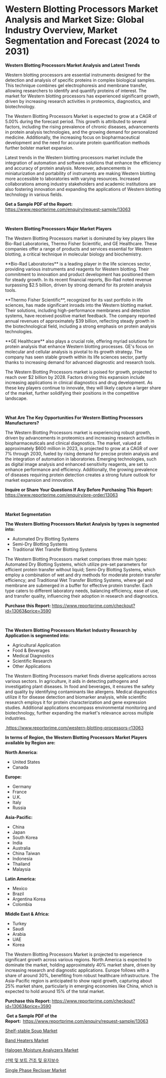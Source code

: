 <p><h1>Western Blotting Processors Market Analysis and Market Size: Global Industry Overview, Market Segmentation and Forecast (2024 to 2031)</h1></p><p><strong>Western Blotting Processors Market Analysis and Latest Trends</strong></p>
<p><p>Western blotting processors are essential instruments designed for the detection and analysis of specific proteins in complex biological samples. This technique combines gel electrophoresis and membrane transfer, allowing researchers to identify and quantify proteins of interest. The market for Western blotting processors has experienced significant growth, driven by increasing research activities in proteomics, diagnostics, and biotechnology.</p><p>The Western Blotting Processors Market is expected to grow at a CAGR of 5.00% during the forecast period. This growth is attributed to several factors, including the rising prevalence of chronic diseases, advancements in protein analysis technologies, and the growing demand for personalized medicine. Additionally, the increasing focus on biopharmaceutical development and the need for accurate protein quantification methods further bolster market expansion.</p><p>Latest trends in the Western blotting processors market include the integration of automation and software solutions that enhance the efficiency and accuracy of protein analysis. Moreover, advancements in miniaturization and portability of instruments are making Western blotting more accessible to laboratories with varying resources. Increased collaborations among industry stakeholders and academic institutions are also fostering innovation and expanding the applications of Western blotting technology in various fields.</p></p>
<p><strong>Get a Sample PDF of the Report:&nbsp;</strong> <a href="https://www.reportprime.com/enquiry/request-sample/13063">https://www.reportprime.com/enquiry/request-sample/13063</a></p>
<p>&nbsp;</p>
<p><strong>Western Blotting Processors Major Market Players</strong></p>
<p><p>The Western Blotting Processors market is dominated by key players like Bio-Rad Laboratories, Thermo Fisher Scientific, and GE Healthcare. These companies offer a range of products and services essential for Western blotting, a critical technique in molecular biology and biochemistry.</p><p>**Bio-Rad Laboratories** is a leading player in the life sciences sector, providing various instruments and reagents for Western blotting. Their commitment to innovation and product development has positioned them for steady growth. In its recent financial reports, Bio-Rad noted revenue surpassing $2.5 billion, driven by strong demand for its protein analysis tools.</p><p>**Thermo Fisher Scientific**, recognized for its vast portfolio in life sciences, has made significant inroads into the Western blotting market. Their solutions, including high-performance membranes and detection systems, have received positive market feedback. The company reported annual revenues of approximately $39 billion, reflecting steady growth in the biotechnological field, including a strong emphasis on protein analysis technologies.</p><p>**GE Healthcare** also plays a crucial role, offering myriad solutions for protein analysis that enhance Western blotting processes. GE's focus on molecular and cellular analysis is pivotal to its growth strategy. The company has seen stable growth within its life sciences sector, partly thanks to increasing demand for advanced diagnostic and research tools.</p><p>The Western Blotting Processors market is poised for growth, projected to reach over $2 billion by 2028. Factors driving this expansion include increasing applications in clinical diagnostics and drug development. As these key players continue to innovate, they will likely capture a larger share of the market, further solidifying their positions in the competitive landscape.</p></p>
<p>&nbsp;</p>
<p><strong>What Are The Key Opportunities For Western Blotting Processors Manufacturers?</strong></p>
<p><p>The Western Blotting Processors market is experiencing robust growth, driven by advancements in proteomics and increasing research activities in biopharmaceuticals and clinical diagnostics. The market, valued at approximately $600 million in 2023, is projected to grow at a CAGR of over 7% through 2030, fueled by rising demand for precise protein analysis and the integration of automation in laboratories. Emerging technologies, such as digital image analysis and enhanced sensitivity reagents, are set to enhance performance and efficiency. Additionally, the growing prevalence of diseases requiring protein detection creates a strong future outlook for market expansion and innovation.</p></p>
<p><strong>Inquire or Share Your Questions If Any Before Purchasing This Report:</strong> <a href="https://www.reportprime.com/enquiry/pre-order/13063">https://www.reportprime.com/enquiry/pre-order/13063</a></p>
<p>&nbsp;</p>
<p><strong>Market Segmentation</strong></p>
<p><strong>The Western Blotting Processors Market Analysis by types is segmented into:</strong></p>
<p><ul><li>Automated Dry Blotting Systems</li><li>Semi-Dry Blotting Systems</li><li>Traditional Wet Transfer Blotting Systems</li></ul></p>
<p><p>The Western Blotting Processors market comprises three main types: Automated Dry Blotting Systems, which utilize pre-set parameters for efficient protein transfer without liquid; Semi-Dry Blotting Systems, which employ a combination of wet and dry methods for moderate protein transfer efficiency; and Traditional Wet Transfer Blotting Systems, where gel and membrane are submerged in a buffer for effective protein transfer. Each type caters to different laboratory needs, balancing efficiency, ease of use, and transfer quality, influencing their adoption in research and diagnostics.</p></p>
<p><strong>Purchase this Report:&nbsp;</strong><a href="https://www.reportprime.com/checkout?id=13063&price=3590">https://www.reportprime.com/checkout?id=13063&price=3590</a></p>
<p>&nbsp;</p>
<p><strong>The Western Blotting Processors Market Industry Research by Application is segmented into:</strong></p>
<p><ul><li>Agricultural Application</li><li>Food & Beverages</li><li>Medical Diagnostics</li><li>Scientific Research</li><li>Other Applications</li></ul></p>
<p><p>The Western Blotting Processors market finds diverse applications across various sectors. In agriculture, it aids in detecting pathogens and investigating plant diseases. In food and beverages, it ensures the safety and quality by identifying contaminants like allergens. Medical diagnostics utilize it for disease detection and biomarker analysis, while scientific research employs it for protein characterization and gene expression studies. Additional applications encompass environmental monitoring and biotechnology, further expanding the market's relevance across multiple industries.</p></p>
<p><a href="https://www.reportprime.com/western-blotting-processors-r13063">&nbsp;https://www.reportprime.com/western-blotting-processors-r13063</a></p>
<p><strong>In terms of Region, the Western Blotting Processors Market Players available by Region are:</strong></p>
<p>
    <p> <strong> North America: </strong>
        <ul>
            <li>United States</li>
            <li>Canada</li>
        </ul>
        </p> 
    <p> <strong> Europe: </strong>
        <ul>
            <li>Germany</li>
            <li>France</li>
            <li>U.K.</li>
            <li>Italy</li>
            <li>Russia</li>
        </ul>
        </p> 
    <p> <strong> Asia-Pacific: </strong>
        <ul>
            <li>China</li>
            <li>Japan</li>
            <li>South Korea</li>
            <li>India</li>
            <li>Australia</li>
            <li>China Taiwan</li>
            <li>Indonesia</li>
            <li>Thailand</li>
            <li>Malaysia</li>
        </ul>
        </p> 
    <p> <strong> Latin America: </strong>
        <ul>
            <li>Mexico</li>
            <li>Brazil</li>
            <li>Argentina Korea</li>
            <li>Colombia</li>
        </ul>
        </p> 
    <p> <strong> Middle East & Africa: </strong>
        <ul>
            <li>Turkey</li>
            <li>Saudi</li>
            <li>Arabia</li>
            <li>UAE</li>
            <li>Korea</li>
        </ul>
    </p>
    </p>
<p><p>The Western Blotting Processors Market is projected to experience significant growth across various regions. North America is expected to dominate the market, holding approximately 40% market share, driven by increasing research and diagnostic applications. Europe follows with a share of around 30%, benefiting from robust healthcare infrastructure. The Asia-Pacific region is anticipated to show rapid growth, capturing about 25% market share, particularly in emerging economies like China, which is expected to hold around 15% of the total market.</p></p>
<p><strong>Purchase this Report: </strong><a href="https://www.reportprime.com/checkout?id=13063&price=3590">https://www.reportprime.com/checkout?id=13063&price=3590</a></p>
<p>&nbsp;<strong>Get a Sample PDF of the Report:&nbsp;&nbsp;</strong><a href="https://www.reportprime.com/enquiry/request-sample/13063">https://www.reportprime.com/enquiry/request-sample/13063</a></p>
<p><strong></strong></p>
<p><p><a href="https://issuu.com/reportprime-2/docs/shelf-stable-soup-market-size-2030._f551ef72059a65">Shelf-stable Soup Market</a></p><p><a href="https://github.com/olyy49keyt/Market-Research-Report-List-1/blob/main/band-heaters-market.md">Band Heaters Market</a></p><p><a href="https://medium.com/@clairhane1992/emerging-opportunities-and-challenges-in-the-global-halogen-moisture-analyzers-market-2024-2031-3f00a3d50bd8">Halogen Moisture Analyzers Market</a></p><p><a href="https://medium.com/@test11.4/%EC%84%A0%EB%B0%95-%EB%B0%8F-%EB%B3%B4%ED%8A%B8-%EA%B1%B4%EC%A1%B0-%EB%B0%8F-%EC%9C%A0%EC%A7%80-%EA%B4%80%EB%A6%AC-%EC%82%B0%EC%97%85-%EC%9D%B8%EC%82%AC%EC%9D%B4%ED%8A%B8-%EB%B3%B4%EA%B3%A0%EC%84%9C-%EC%84%A0%EB%B0%95-%EB%B0%8F-%EB%B3%B4%ED%8A%B8-%EA%B1%B4%EC%A1%B0-%EB%B0%8F-%EC%9C%A0%EC%A7%80-%EA%B4%80%EB%A6%AC-%EC%8B%9C%EC%9E%A5-%EB%8F%99%ED%96%A5-%EC%9D%91%EC%9A%A9-%EB%B6%84%EC%95%BC-%EA%B2%BD%EC%9F%81-%ED%99%98%EA%B2%BD-%EB%B6%84%EC%84%9D-2024-2031-ad6bde8d2142">선박 및 보트 건조 및 유지보수</a></p><p><a href="https://github.com/SanjidaKhan901/Market-Research-Report-List-1/blob/main/single-phase-recloser-market.md">Single Phase Recloser Market</a></p></p>